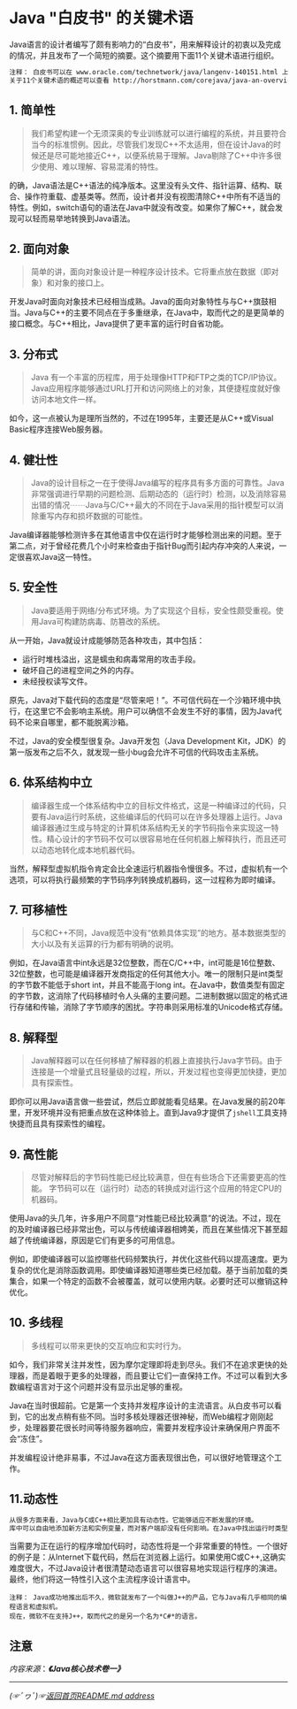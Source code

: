 # Java "白皮书" 的关键术语  

Java语言的设计者编写了颇有影响力的“白皮书”，用来解释设计的初衷以及完成的情况，并且发布了一个简短的摘要。这个摘要用下面11个关键术语进行组织。


```markdown
注释： 白皮书可以在 www.oracle.com/technetwork/java/langenv-140151.html 上找到。  
关于11个关键术语的概述可以查看 http://horstmann.com/corejava/java-an-overview/7Gosling.pdf。  
```
## 1. 简单性  

> 我们希望构建一个无须深奥的专业训练就可以进行编程的系统，并且要符合当今的标准惯例。因此，尽管我们发现C++不太适用，但在设计Java的时候还是尽可能地接近C++，以便系统易于理解。Java剔除了C++中许多很少使用、难以理解、容易混淆的特性。  

的确，Java语法是C++语法的纯净版本。这里没有头文件、指针运算、结构、联合、操作符重载、虚基类等。然而，设计者并没有视图清除C++中所有不适当的特性。例如，switch语句的语法在Java中就没有改变。如果你了解C++，就会发现可以轻而易举地转换到Java语法。  

## 2. 面向对象

> 简单的讲，面向对象设计是一种程序设计技术。它将重点放在数据（即对象）和对象的接口上。

开发Java时面向对象技术已经相当成熟。Java的面向对象特性与与C++旗鼓相当。Java与C++的主要不同点在于多重继承，在Java中，取而代之的是更简单的接口概念。与C++相比，Java提供了更丰富的运行时自省功能。  
## 3. 分布式  

> Java 有一个丰富的历程库，用于处理像HTTP和FTP之类的TCP/IP协议。
> Java应用程序能够通过URL打开和访问网络上的对象，其便捷程度就好像访问本地文件一样。  

如今，这一点被认为是理所当然的，不过在1995年，主要还是从C++或Visual Basic程序连接Web服务器。  

## 4. 健壮性  

> Java的设计目标之一在于使得Java编写的程序具有多方面的可靠性。Java非常强调进行早期的问题检测、后期动态的（运行时）检测，以及消除容易出错的情况┄┄Java与C/C++最大的不同在于Java采用的指针模型可以消除重写内存和损坏数据的可能性。  

Java编译器能够检测许多在其他语言中仅在运行时才能够检测出来的问题。至于第二点，对于曾经花费几个小时来检查由于指针Bug而引起内存冲突的人来说，一定很喜欢Java这一特性。  

## 5. 安全性  

> Java要适用于网络/分布式环境。为了实现这个目标，安全性颇受重视。使用Java可构建防病毒、防篡改的系统。

从一开始，Java就设计成能够防范各种攻击，其中包括：
* 运行时堆栈溢出，这是蠕虫和病毒常用的攻击手段。
* 破坏自己的进程空间之外的内存。
* 未经授权读写文件。

原先，Java对下载代码的态度是“尽管来吧！”。不可信代码在一个沙箱环境中执行，在这里它不会影响主系统。用户可以确信不会发生不好的事情，因为Java代码不论来自哪里，都不能脱离沙箱。 

不过，Java的安全模型很复杂。Java开发包（Java Development Kit，JDK）的第一版发布之后不久，就发现一些小bug会允许不可信的代码攻击主系统。 


## 6. 体系结构中立

> 编译器生成一个体系结构中立的目标文件格式，这是一种编译过的代码，只要有Java运行时系统，这些编译后的代码可以在许多处理器上运行。Java编译器通过生成与特定的计算机体系结构无关的字节码指令来实现这一特性。精心设计的字节码不仅可以很容易地在任何机器上解释执行，而且还可以动态地转化成本地机器代码。

当然，解释型虚拟机指令肯定会比全速运行机器指令慢很多。不过，虚拟机有一个选项，可以将执行最频繁的字节码序列转换成机器码，这一过程称为即时编译。  


## 7. 可移植性  

> 与C和C++不同，Java规范中没有“依赖具体实现”的地方。基本数据类型的大小以及有关运算的行为都有明确的说明。

例如，在Java语言中int永远是32位整数，而在C/C++中，int可能是16位整数、32位整数，也可能是编译器开发商指定的任何其他大小。唯一的限制只是int类型的字节数不能低于short int，并且不能高于long int。在Java中，数值类型有固定的字节数，这消除了代码移植时令人头痛的主要问题。二进制数据以固定的格式进行存储和传输，消除了字节顺序的困扰。字符串则采用标准的Unicode格式存储。  


## 8. 解释型  
>Java解释器可以在任何移植了解释器的机器上直接执行Java字节码。由于连接是一个增量式且轻量级的过程，所以，开发过程也变得更加快捷，更加具有探索性。

即你可以用Java语言做一些尝试，然后立即就能看见结果。在Java发展的前20年里，开发环境并没有把重点放在这种体验上。直到Java9才提供了`jshell`工具支持快捷而且具有探索性的编程。  

## 9. 高性能  

> 尽管对解释后的字节码性能已经比较满意，但在有些场合下还需要更高的性能。 
> 字节码可以在（运行时）动态的转换成对运行这个应用的特定CPU的机器码。

使用Java的头几年，许多用户不同意“对性能已经比较满意”的说法。不过，现在的及时编译器已经非常出色，可以与传统编译器相娉美，而且在某些情况下甚至超越了传统编译器，原因是它们有更多的可用信息。

例如，即使编译器可以监控哪些代码频繁执行，并优化这些代码以提高速度。更为复杂的优化是消除函数调用。即使编译器知道哪些类已经加载。基于当前加载的类集合，如果一个特定的函数不会被覆盖，就可以使用内联。必要时还可以撤销这种优化。

## 10. 多线程  
> 多线程可以带来更快的交互响应和实时行为。  

如今，我们非常关注并发性，因为摩尔定理即将走到尽头。我们不在追求更快的处理器，而是着眼于更多的处理器，而且要让它们一直保持工作。不过可以看到大多数编程语言对于这个问题并没有显示出足够的重视。  

Java在当时很超前。它是第一个支持并发程序设计的主流语言。从白皮书可以看到，它的出发点稍有些不同。当时多核处理器还很神秘，而Web编程才刚刚起步，处理器要花很长时间等待服务器响应，需要并发程序设计来确保用户界面不会“冻住”。  

并发编程设计绝非易事，不过Java在这方面表现很出色，可以很好地管理这个工作。  


## 11.动态性  

```markdown
从很多方面来看，Java与C或C++相比更加具有动态性。它能够适应不断发展的环境。  
库中可以自由地添加新方法和实例变量，而对客户端却没有任何影响。在Java中找出运行时类型信息十分简单。
```

当需要为正在运行的程序增加代码时，动态性将是一个非常重要的特性。一个很好的例子是：从Internet下载代码，然后在浏览器上运行。如果使用C或C++,这确实难度很大，不过Java设计者很清楚动态语言可以很容易地实现运行程序的演进。最终，他们将这一特性引入这个主流程序设计语言中。

```
注释： Java成功地推出后不久，微软就发布了一个叫做J++的产品，它与Java有几乎相同的编程语言和虚拟机。  
现在，微软不在支持J++，取而代之的是另一个名为*C#*的语言。
```

## 注意
*内容来源*：***《Java核心技术卷一》***  

___________
*(☞ﾟヮﾟ)☞[返回首页README.md address](https://github.com/fredomli/java-standard)*
